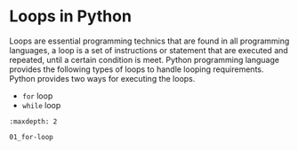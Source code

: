 # Loops in Python

Loops are essential programming technics that are found in all programming languages, a loop is a set of instructions or
statement that are executed and repeated, until a certain condition is meet. Python programming language provides the following types of loops to handle looping requirements. Python provides two ways for executing the loops.

- `for` loop
- `while` loop

```{toctree}
:maxdepth: 2

01_for-loop
```
